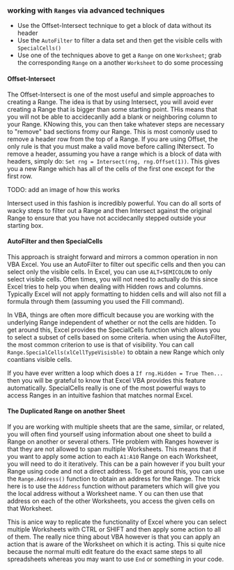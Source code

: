 ### working with `Ranges` via advanced techniques

- Use the Offset-Intersect technique to get a block of data without its header
- Use the `AutoFilter` to filter a data set and then get the visible cells with `SpecialCells()`
- Use one of the techniques above to get a `Range` on one `Worksheet`; grab the corresponding `Range` on a another `Worksheet` to do some processing

#### Offset-Intersect

The Offset-Intersect is one of the most useful and simple approaches to creating a Range. The idea is that by using Intersect, you will avoid ever creating a Range that is bigger than some starting point. THis means that you will not be able to accidecanlly add a blank or neighboring column to your Range. KNowing this, you can then take whatever steps are necessary to "remove" bad sections fromy our Range. This is most comonly used to remove a header row from the top of a Range. If you are using Offset, the only rule is that you must make a valid move before calling INtersect. To remove a header, assuming you have a range which is a block of data with headers, simply do: `Set rng = Intersect(rng, rng.Offset(1))`. This gives you a new Range which has all of the cells of the first one except for the first row.

TODO: add an image of how this works

Intersect used in this fashion is incredibly powerful. You can do all sorts of wacky steps to filter out a Range and then Intersect against the original Range to ensure that you have not accidecanlly stepped outside your starting box.

#### AutoFilter and then SpecialCells

This approach is straight forward and mirrors a common operation in non VBA Excel. You use an AutoFilter to filter out specific cells and then you can select only the visible cells. In Excel, you can use `ALT+SEMICOLON` to only select visible cells. Often times, you will not need to actually do this since Excel tries to help you when dealing with Hidden rows and columns. Typically Excel will not apply formatting to hidden cells and will also not fill a formula through them (assuming you used the Fill command).

In VBA, things are often more difficult because you are working with the underlying Range independent of whether or not the cells are hidden. To get around this, Excel provides the SpecialCells function which allows you to select a subset of cells based on some criteria. when using the AutoFilter, the most common criterion to use is that of visibility. You can call `Range.SpecialCells(xlCellTypeVisisble)` to obtain a new Range which only coantians visible cells.

If you have ever written a loop which does a `If rng.Hidden = True Then...` then you will be grateful to know that Excel VBA provides this feature automatically. SpecialCells really is one of the most powerful ways to access Ranges in an intuitive fashion that matches normal Excel.

#### The Duplicated Range on another Sheet

If you are working with multiple sheets that are the same, similar, or related, you will often find yourself using information about one sheet to build a Range on another or several others. THe problem with Ranges however is that they are not allowed to span multiple Worksheets. This means that if you want to apply some action to each `A1:A10` Range on each Worksheet, you will need to do it iteratively. This can be a pain however if you built your Range using code and not a direct address. To get around this, you can use the `Range.Address()` function to obtain an address for the Range. The trick here is to use the `Address` function without parameters which will give you the local address without a Worksheet name. Y ou can then use that address on each of the other Worksheets, you access the given cells on that Worksheet.

This is anice way to replicate the functionality of Excel where you can select multiple Worksheets with CTRL or SHIFT and then apply some action to all of them. The really nice thing about VBA however is that you can apply an action that is aware of the Worksheet on which it is acting. This si quite nice because the normal multi edit feature do the exact same steps to all spreadsheets whereas you may want to use `End` or something in your code.
